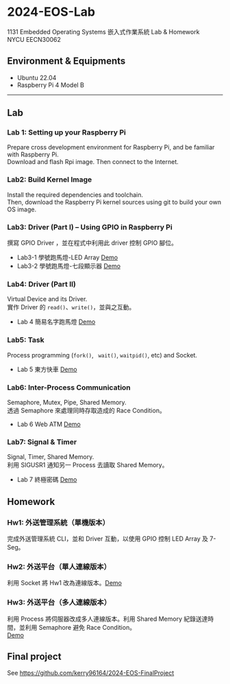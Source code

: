 # 2024-EOS-Lab
1131 Embedded Operating Systems 嵌入式作業系統 Lab & Homework  
NYCU EECN30062

## Environment & Equipments
* Ubuntu 22.04
* Raspberry Pi 4 Model B

---
## Lab
### Lab 1: Setting up your Raspberry Pi
Prepare cross development environment for Raspberry Pi, and be familiar with Raspberry Pi.  
Download and flash Rpi image. Then connect to the Internet.

### Lab2: Build Kernel Image
Install the required dependencies and toolchain.  
Then, download the Raspberry Pi kernel sources using git to build your own OS image.

### Lab3: Driver (Part I) – Using GPIO in Raspberry Pi
撰寫 GPIO Driver ，並在程式中利用此 driver 控制 GPIO 腳位。  
* Lab3-1 學號跑馬燈-LED Array [Demo](https://youtu.be/-RC4ac5M9m8)
* Lab3-2 學號跑馬燈-七段顯示器 [Demo](https://youtu.be/_K-g32kOq_o)

### Lab4: Driver (Part II)
Virtual Device and its Driver.  
實作 Driver 的 `read()`、`write()`，並與之互動。 
* Lab 4 簡易名字跑馬燈 [Demo](https://youtu.be/N2rdal6z_xg)

### Lab5: Task
Process programming (`fork()`, ` wait()`, `waitpid()`, etc) and Socket.
* Lab 5 東方快車 [Demo](https://youtu.be/0nPDRKtHde0)

### Lab6: Inter-Process Communication
Semaphore, Mutex, Pipe, Shared Memory.  
透過 Semaphore 來處理同時存取造成的 Race Condition。
* Lab 6 Web ATM [Demo](https://youtu.be/NgxST78C0SI)

### Lab7: Signal & Timer
Signal, Timer, Shared Memory.  
利用 SIGUSR1 通知另一 Process 去讀取 Shared Memory。
* Lab 7 終極密碼 [Demo](https://youtu.be/gj34ltqtoP0)


## Homework
### Hw1: 外送管理系統（單機版本）
完成外送管理系統 CLI，並和 Driver 互動，以使用 GPIO 控制 LED Array 及 7-Seg。

### Hw2: 外送平台（單人連線版本）
利用 Socket 將 Hw1 改為連線版本。[Demo](https://youtu.be/US6NuCuFOFI)

### Hw3: 外送平台（多人連線版本）
利用 Process 將伺服器改成多人連線版本。利用 Shared Memory 紀錄送達時間，並利用 Semaphore 避免 Race Condition。  
[Demo](https://youtu.be/8zq4IgsY4Yo)


## Final project
See https://github.com/kerry96164/2024-EOS-FinalProject


